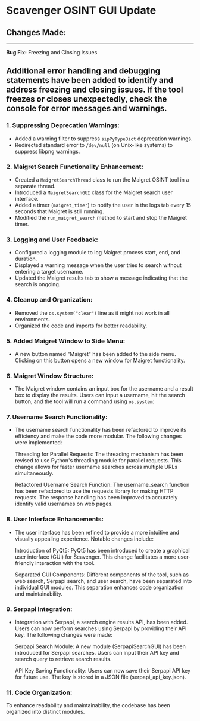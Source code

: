 # Scavenger OSINT GUI Update

## Changes Made:

---
**Bug Fix:** Freezing and Closing Issues

Additional error handling and debugging statements have been added to identify and address freezing and closing issues. If the tool freezes or closes unexpectedly, check the console for error messages and warnings.
---

### 1. Suppressing Deprecation Warnings:
- Added a warning filter to suppress `sipPyTypeDict` deprecation warnings.
- Redirected standard error to `/dev/null` (on Unix-like systems) to suppress libpng warnings.

### 2. Maigret Search Functionality Enhancement:
- Created a `MaigretSearchThread` class to run the Maigret OSINT tool in a separate thread.
- Introduced a `MaigretSearchGUI` class for the Maigret search user interface.
- Added a timer (`maigret_timer`) to notify the user in the logs tab every 15 seconds that Maigret is still running.
- Modified the `run_maigret_search` method to start and stop the Maigret timer.

### 3. Logging and User Feedback:
- Configured a logging module to log Maigret process start, end, and duration.
- Displayed a warning message when the user tries to search without entering a target username.
- Updated the Maigret results tab to show a message indicating that the search is ongoing.

### 4. Cleanup and Organization:
- Removed the `os.system("clear")` line as it might not work in all environments.
- Organized the code and imports for better readability.

### 5. Added Maigret Window to Side Menu:

- A new button named "Maigret" has been added to the side menu. Clicking on this button opens a new window for Maigret functionality.

### 6. Maigret Window Structure:

- The Maigret window contains an input box for the username and a result box to display the results. Users can input a username, hit the search button, and the tool will run a command using `os.system`:

### 7. Username Search Functionality:

- The username search functionality has been refactored to improve its efficiency and make the code more modular. The following changes were implemented:

    Threading for Parallel Requests:
        The threading mechanism has been revised to use Python's threading module for parallel requests. This change allows for faster username searches across multiple URLs simultaneously.

    Refactored Username Search Function:
        The username_search function has been refactored to use the requests library for making HTTP requests. The response handling has been improved to accurately identify valid usernames on web pages.

### 8. User Interface Enhancements:

- The user interface has been refined to provide a more intuitive and visually appealing experience. Notable changes include:

    Introduction of PyQt5:
        PyQt5 has been introduced to create a graphical user interface (GUI) for Scavenger. This change facilitates a more user-friendly interaction with the tool.

    Separated GUI Components:
        Different components of the tool, such as web search, Serpapi search, and user search, have been separated into individual GUI modules. This separation enhances code organization and maintainability.

### 9. Serpapi Integration:

- Integration with Serpapi, a search engine results API, has been added. Users can now perform searches using Serpapi by providing their API key. The following changes were made:

    Serpapi Search Module:
        A new module (SerpapiSearchGUI) has been introduced for Serpapi searches. Users can input their API key and search query to retrieve search results.

    API Key Saving Functionality:
        Users can now save their Serpapi API key for future use. The key is stored in a JSON file (serpapi_api_key.json).

### 11. Code Organization:

To enhance readability and maintainability, the codebase has been organized into distinct modules.

